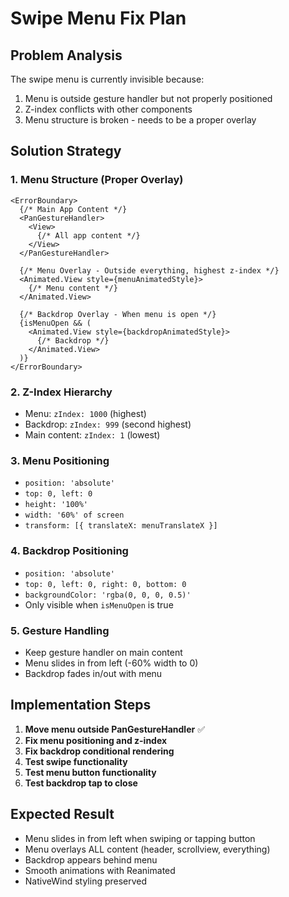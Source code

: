 # Swipe Menu Fix Plan

## Problem Analysis
The swipe menu is currently invisible because:
1. Menu is outside gesture handler but not properly positioned
2. Z-index conflicts with other components
3. Menu structure is broken - needs to be a proper overlay

## Solution Strategy

### 1. Menu Structure (Proper Overlay)
```
<ErrorBoundary>
  {/* Main App Content */}
  <PanGestureHandler>
    <View>
      {/* All app content */}
    </View>
  </PanGestureHandler>
  
  {/* Menu Overlay - Outside everything, highest z-index */}
  <Animated.View style={menuAnimatedStyle}>
    {/* Menu content */}
  </Animated.View>
  
  {/* Backdrop Overlay - When menu is open */}
  {isMenuOpen && (
    <Animated.View style={backdropAnimatedStyle}>
      {/* Backdrop */}
    </Animated.View>
  )}
</ErrorBoundary>
```

### 2. Z-Index Hierarchy
- Menu: `zIndex: 1000` (highest)
- Backdrop: `zIndex: 999` (second highest)
- Main content: `zIndex: 1` (lowest)

### 3. Menu Positioning
- `position: 'absolute'`
- `top: 0, left: 0`
- `height: '100%'`
- `width: '60%' of screen`
- `transform: [{ translateX: menuTranslateX }]`

### 4. Backdrop Positioning
- `position: 'absolute'`
- `top: 0, left: 0, right: 0, bottom: 0`
- `backgroundColor: 'rgba(0, 0, 0, 0.5)'`
- Only visible when `isMenuOpen` is true

### 5. Gesture Handling
- Keep gesture handler on main content
- Menu slides in from left (-60% width to 0)
- Backdrop fades in/out with menu

## Implementation Steps

1. **Move menu outside PanGestureHandler** ✅
2. **Fix menu positioning and z-index** 
3. **Fix backdrop conditional rendering**
4. **Test swipe functionality**
5. **Test menu button functionality**
6. **Test backdrop tap to close**

## Expected Result
- Menu slides in from left when swiping or tapping button
- Menu overlays ALL content (header, scrollview, everything)
- Backdrop appears behind menu
- Smooth animations with Reanimated
- NativeWind styling preserved
